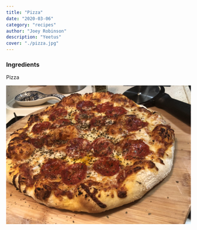 ```yaml
---
title: "Pizza"
date: "2020-03-06"
category: "recipes"
author: "Joey Robinson"
description: "Yeetus"
cover: "./pizza.jpg"
---
```


### Ingredients

Pizza

![Pizza](pizza.jpg)
